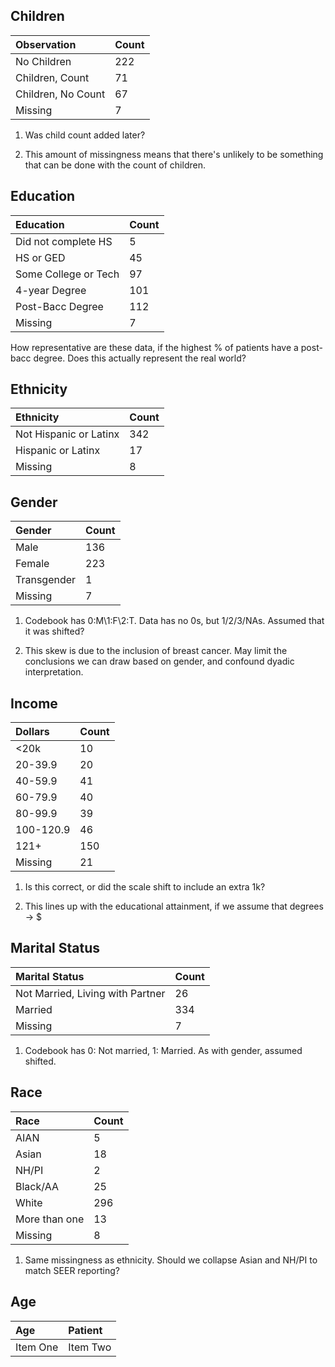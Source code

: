 ## Children
  | Observation| Count    |
  | :----------| :------------- |
  | No Children   | 222      |
  |Children, Count| 71|
  |Children, No Count| 67|
  |Missing| 7|

1) Was child count added later?

2) This amount of missingness means that there's unlikely to be something that can be done with the count of children.

## Education
  | Education    | Count    |
  | :------------- | :------------- |
  | Did not complete HS      | 5    |
  | HS or GED| 45|
  |Some College or Tech| 97|
  |4-year Degree | 101|
  |Post-Bacc Degree| 112|
  |Missing| 7|

How representative are these data, if the highest % of patients have a post-bacc degree. Does this actually represent the real world?

## Ethnicity

| Ethnicity| Count    |
| :------------- | :------------- |
| Not Hispanic or Latinx     | 342|
| Hispanic or Latinx| 17|
| Missing | 8|


## Gender

| Gender    | Count    |
| :------------- | :------------- |
| Male       | 136     |
| Female | 223|
|Transgender| 1|
|Missing| 7|

1) Codebook has 0:M\1:F\2:T. Data has no 0s, but 1/2/3/NAs. Assumed that it was shifted?

2) This skew is due to the inclusion of breast cancer. May limit the conclusions we can draw based on gender, and confound dyadic interpretation.

## Income
  |Dollars| Count|
  |:-----|:---|
  |<20k | 10 |
  |20-39.9 | 20 |
  |40-59.9 | 41 |
  |60-79.9 | 40 |
  |80-99.9 | 39 |
  |100-120.9 |46|
  |121+ |150|
  |Missing| 21|

1) Is this correct, or did the scale shift to include an extra 1k?

2) This lines up with the educational attainment, if we assume that degrees -> $

## Marital Status

| Marital Status | Count |
| :------------- | :------------- |
| Not Married, Living with Partner | 26|
|Married |334 |
|Missing| 7|

1) Codebook has 0: Not married, 1: Married. As with gender, assumed shifted.

## Race

| Race | Count |
| :------------- | :------------- |
| AIAN | 5    |
|Asian| 18|
|NH/PI| 2|
|Black/AA| 25|
|White| 296|
|More than one| 13|
|Missing| 8|

1) Same missingness as ethnicity. Should we collapse Asian and NH/PI to match SEER reporting?

## Age

| Age | Patient |
| :------------- | :------------- |
| Item One       | Item Two       |
